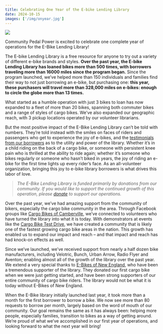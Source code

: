 ```yaml
---
title: Celebrating One Year of the E-bike Lending Library
date: 2024-10-15
images: ['/img/onyear.jpg']
---
```


<img src="/img/oneyear.jpg" />

Community Pedal Power is excited to celebrate one complete year of operations for the E-Bike Lending Library\!

The E-bike Lending Library is a free resource for anyone to try out a variety of different e-bike brands and styles. **Over the past year, the E-bike Lending Library has loaned bikes more than 500 times, with borrowers traveling more than 16000 miles since the program began.** Since the program launched, we’ve helped more than 150 individuals and families find their way to not just borrowing an e-bike, but purchasing one: **this year, these purchasers will travel more than 328,000 miles on e-bikes: enough to circle the globe more than 13 times.**

What started as a humble operation with just 3 bikes to loan has now expanded to a fleet of more than 20 bikes, spanning both commuter bikes and a range of styles of cargo bikes. We’ve also expanded our geographic reach, with 3 pickup locations operated by our volunteer librarians.

But the most positive impact of the E-Bike Lending Library can’t be told with numbers. They’re told instead with the smiles on faces of riders and passengers who get to experience the joy of e-bikes, and the [testimonials from our borrowers](https://cpp.ebikelibrary.org/testimonials/) as to the utility and power of the library. Whether it’s in a child riding on the back of a cargo bike, or someone with persistent knee pain who is thrilled at the ability to ride again; whether it’s someone who bikes regularly or someone who hasn’t biked in years, the joy of riding an e-bike for the first time lights up every rider’s face. As an all-volunteer organization, bringing this joy to e-bike library borrowers is what drives this labor of love.

> *The E-Bike Lending Library is funded primarily by donations from our community. If you would like to support the continued growth of this operation, please [donate](https://cpp.ebikelibrary.org/donate/) to support our operations.*

Over the past year, we’ve had amazing support from the community of bikers, especially the cargo bike community in the area. Through Facebook groups like [Cargo Bikes of Camberville](https://www.facebook.com/groups/1029543797114243), we’ve connected to volunteers who have turned the library into what it is today. With demonstrators at events like the [Cargo Bike Test Drive](https://www.familybikeride.org/testdrive), we have created a community that is likely one of the fastest growing cargo bike areas in the nation. This growth has enabled us to expand our impact and reach – and that impact and reach has had knock-on effects as well.

Since we’ve launched, we’ve received support from nearly a half dozen bike manufacturers, including Velotric, Bunch, Urban Arrow, Radio Flyer and Aventon; enabling almost all of the growth of the library over the past year. We extend a very special thanks to [E-Bikes of New England](https://www.ebikesofne.com/), who have been a tremendous supporter of the library. They donated our first cargo bike when we were just getting started, and have been strong supporters of our entire community of cargo bike riders. The library would not be what it is today without E-Bikes of New England.

When the E-Bike library initially launched last year, it took more than a month for the first borrower to borrow a bike. We now see more than 80 requests to borrow per month, largely based on the word of mouth of our community. Our goal remains the same as it has always been: helping more people, especially families, transition to bikes as a way of getting around. We’re proud of what we’ve accomplished in our first year of operations, and looking forward to what the next year will bring\!
